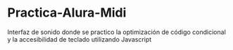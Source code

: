 <h1 aling=center>Practica-Alura-Midi</h1>
Interfaz de sonido donde se practico la optimización de código condicional y la accesibilidad de teclado utilizando Javascript
